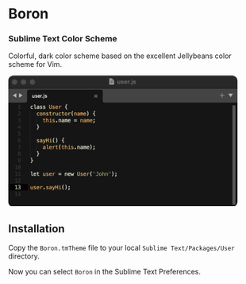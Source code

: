 # Boron

### Sublime Text Color Scheme

Colorful, dark color scheme based on the excellent Jellybeans color scheme for Vim.

![Screenshot](Screenshot.png)

## Installation

Copy the `Boron.tmTheme` file to your local `Sublime Text/Packages/User` directory.

Now you can select `Boron` in the Sublime Text Preferences.
